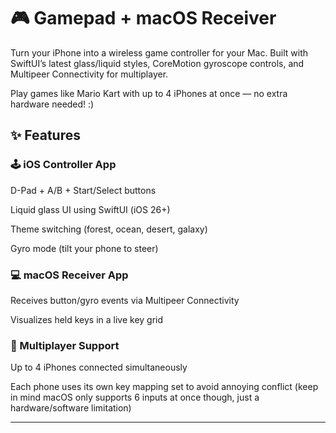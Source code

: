 # 🎮 Gamepad + macOS Receiver
Turn your iPhone into a wireless game controller for your Mac. Built with SwiftUI’s latest glass/liquid styles, CoreMotion gyroscope controls, and Multipeer Connectivity for multiplayer.

Play games like Mario Kart with up to 4 iPhones at once — no extra hardware needed! :)


## ✨ Features

### 🕹 iOS Controller App

  D-Pad + A/B + Start/Select buttons
  
  Liquid glass UI using SwiftUI (iOS 26+)
  
  Theme switching (forest, ocean, desert, galaxy)
  
  Gyro mode (tilt your phone to steer)
  
### 💻 macOS Receiver App

  Receives button/gyro events via Multipeer Connectivity
    
  Visualizes held keys in a live key grid
  
### 👥 Multiplayer Support

Up to 4 iPhones connected simultaneously

Each phone uses its own key mapping set to avoid annoying conflict (keep in mind macOS only supports 6 inputs at once though, just a hardware/software limitation)


----------------------------------------------------------
